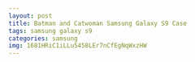 ```yaml
---
layout: post
title: Batman and Catwoman Samsung Galaxy S9 Case
tags: samsung galaxy s9
categories: samsung
img: 1681HRiC1iLLu5458LEr7nCfEgNqWxzHW
---
```

